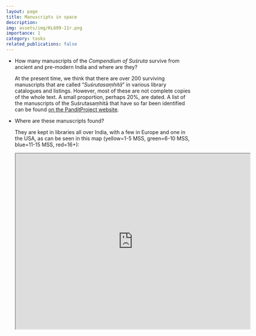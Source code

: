 ```yaml
---
layout: page
title: Manuscripts in space
description:
img: assets/img/KL699-11r.png
importance: 1
category: tasks
related_publications: false
---
```


- How many manuscripts of the _Compendium of Suśruta_ survive from ancient and pre-modern India and where are they? 
  

  At the present time, we think that there are over 200 surviving manuscripts that are called “_Suśrutasaṃhitā_” in various library catalogues and listings. However, most of these are not complete copies of the whole text. A small proportion, perhaps 20%, are dated.
  A list of the manuscripts of the Suśrutasaṃhitā that have so far been identified can be found [on the PanditProject website](https://panditproject.org/entity/42004/work#manuscripts_manuscripts).
  
- Where are these manuscripts found? 

   They are kept in libraries all over India, with a few in Europe and one in the USA, as can be seen in this map (yellow=1-5 MSS, green=6-10 MSS, blue=11-15 MSS, red=16+):
   
   <div align="center">
   <iframe src="https://www.google.com/maps/d/u/0/embed?mid=196xRPRGdywqXq0Tzqjnc_C4DOZEIQ4U&ehbc=2E312F&noprof=1" width="640" height="480"></iframe>
   </div>
